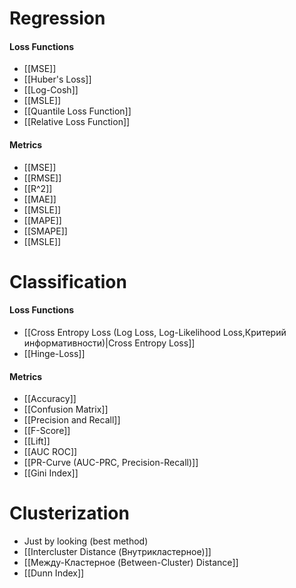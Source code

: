 # Regression
#### Loss Functions
- [[MSE]]
- [[Huber's Loss]]
- [[Log-Cosh]]
- [[MSLE]]
- [[Quantile Loss Function]]
- [[Relative Loss Function]]
#### Metrics
- [[MSE]]
- [[RMSE]]
- [[R^2]]
- [[MAE]]
- [[MSLE]]
- [[MAPE]]
- [[SMAPE]]
- [[MSLE]]

# Classification
#### Loss Functions
- [[Cross Entropy Loss (Log Loss, Log-Likelihood Loss,Критерий информативности)|Cross Entropy Loss]]
- [[Hinge-Loss]]
#### Metrics
- [[Accuracy]]
- [[Confusion Matrix]]
- [[Precision and Recall]]
- [[F-Score]]
- [[Lift]]
- [[AUC ROC]]
- [[PR-Curve (AUC-PRC, Precision-Recall)]]
- [[Gini Index]]


# Clusterization
- Just by looking (best method)
- [[Intercluster Distance (Внутрикластерное)]] 
- [[Между-Кластерное (Between-Cluster) Distance]]
- [[Dunn Index]]
